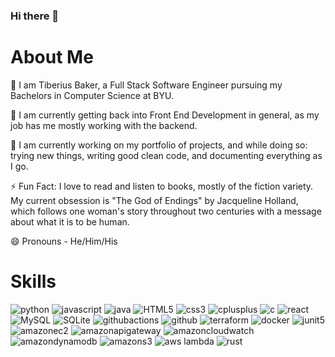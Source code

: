 ### Hi there 👋

# About Me
💬 I am Tiberius Baker, a Full Stack Software Engineer pursuing my Bachelors in Computer Science at BYU.

🌱 I am currently getting back into Front End Development in general, as my job has me mostly working with the backend.

🔭 I am currently working on my portfolio of projects, and while doing so: trying new things, writing good clean code, and documenting everything as I go.

⚡ Fun Fact: I love to read and listen to books, mostly of the fiction variety. My current obsession is "The God of Endings" by Jacqueline Holland, which follows one woman's story throughout two centuries with a message about what it is to be human.

😄 Pronouns - He/Him/His

# Skills

![python](https://img.shields.io/badge/python-3776AB?style=for-the-badge&logo=python&logoColor=white)
![javascript](https://img.shields.io/badge/javascript-F7DF1E?style=for-the-badge&logo=javascript&logoColor=black)
![java](https://img.shields.io/badge/-Java-007396?style=for-the-badge&logo=java&logoColor=white)
![HTML5](https://img.shields.io/badge/-HTML5-E34F26?style=for-the-badge&logo=html5&logoColor=white)
![css3](https://img.shields.io/badge/css3-1572B6?style=for-the-badge&logo=css3&logoColor=white)
![cplusplus](https://img.shields.io/badge/cplusplus-00599C?style=for-the-badge&logo=cplusplus&logoColor=white)
![c](https://img.shields.io/badge/c-A8B9CC?style=for-the-badge&logo=C&logoColor=black)
![react](https://img.shields.io/badge/react-61DAFB?style=for-the-badge&logo=React&logoColor=black)
![MySQL](https://img.shields.io/badge/MySQL-4479A1?style=for-the-badge&logo=MySQL&logoColor=white)
![SQLite](https://img.shields.io/badge/SQLite-003B57?style=for-the-badge&logo=SQLite&logoColor=white)
![githubactions](https://img.shields.io/badge/githubactions-2088FF?style=for-the-badge&logo=githubactions&logoColor=white)
![github](https://img.shields.io/badge/github-181717?style=for-the-badge&logo=github&logoColor=white)
![terraform](https://img.shields.io/badge/terraform-844FBA?style=for-the-badge&logo=terraform&logoColor=white)
![docker](https://img.shields.io/badge/docker-2496ED?style=for-the-badge&logo=docker&logoColor=black)
![junit5](https://img.shields.io/badge/junit5-25A162?style=for-the-badge&logo=junit5&logoColor=white)
![amazonec2](https://img.shields.io/badge/amazonec2-FF9900?style=for-the-badge&logo=amazonec2&logoColor=black)
![amazonapigateway](https://img.shields.io/badge/amazonapigateway-FF4F8B?style=for-the-badge&logo=amazonapigateway&logoColor=black)
![amazoncloudwatch](https://img.shields.io/badge/amazoncloudwatch-FF4F8B?style=for-the-badge&logo=amazoncloudwatch&logoColor=black)
![amazondynamodb](https://img.shields.io/badge/amazondynamodb-8C4FFF?style=for-the-badge&logo=amazondynamodb&logoColor=black)
![amazons3](https://img.shields.io/badge/amazons3-569A31?style=for-the-badge&logo=amazons3&logoColor=black)
![aws lambda](https://img.shields.io/badge/awslambda-FF9900?style=for-the-badge&logo=awslambda&logoColor=black)
![rust](https://img.shields.io/badge/rust-000000?style=for-the-badge&logo=rust&logoColor=white)

<!--
**TiberiusBaker/TiberiusBaker** is a ✨ _special_ ✨ repository because its `README.md` (this file) appears on your GitHub profile.

Here are some ideas to get you started:

- 🔭 I’m currently working on ...
- 🌱 I’m currently learning ...
- 👯 I’m looking to collaborate on ...
- 🤔 I’m looking for help with ...
- 💬 Ask me about ...
- 📫 How to reach me: ...
- 😄 Pronouns: ...
- ⚡ Fun fact: ...
-->
